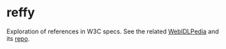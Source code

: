 # reffy
Exploration of references in W3C specs. See the related [WebIDLPedia](https://dontcallmedom.github.io/webidlpedia) and its [repo](https://github.com/dontcallmedom/webidlpedia).
